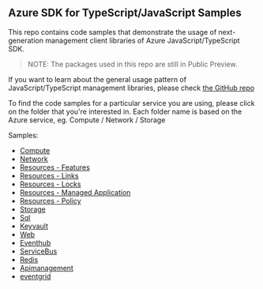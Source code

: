 ## Azure SDK for TypeScript/JavaScript Samples

This repo contains code samples that demonstrate the usage of next-generation management client libraries of Azure JavaScript/TypeScript SDK.

>NOTE: The packages used in this repo are still in Public Preview.

If you want to learn about the general usage pattern of JavaScript/TypeScript management libraries, please check [the GitHub repo](https://github.com/Azure/azure-sdk-for-js)

To find the code samples for a particular service you are using, please click on the folder that you're interested in. Each folder name is based on the Azure service, eg. Compute / Network / Storage

Samples:
- [Compute](https://github.com/Azure-Samples/azure-samples-js-management/tree/master/samples/compute)
- [Network](https://github.com/Azure-Samples/azure-samples-js-management/tree/master/samples/network)
- [Resources - Features](https://github.com/Azure-Samples/azure-samples-js-management/tree/master/samples/features)
- [Resources - Links](https://github.com/Azure-Samples/azure-samples-js-management/tree/master/samples/links)
- [Resources - Locks](https://github.com/Azure-Samples/azure-samples-js-management/tree/master/samples/locks)
- [Resources - Managed Application](https://github.com/Azure-Samples/azure-samples-js-management/tree/master/samples/managedapplications)
- [Resources - Policy](https://github.com/Azure-Samples/azure-samples-js-management/tree/master/samples/policy)
- [Storage](https://github.com/Azure-Samples/azure-samples-js-management/tree/master/samples/storage)
- [Sql](https://github.com/Azure-Samples/azure-samples-js-management/tree/master/samples/sql)
- [Keyvault](https://github.com/Azure-Samples/azure-samples-js-management/tree/master/samples/keyvault)
- [Web](https://github.com/Azure-Samples/azure-samples-js-management/tree/master/samples/web)
- [Eventhub](https://github.com/Azure-Samples/azure-samples-js-management/tree/master/samples/eventhub)
- [ServiceBus](https://github.com/Azure-Samples/azure-samples-js-management/tree/master/samples/servicebus)
- [Redis](https://github.com/Azure-Samples/azure-samples-js-management/tree/master/samples/redis)
- [Apimanagement](https://github.com/Azure-Samples/azure-samples-js-management/tree/master/samples/apimanagement)
- [eventgrid](https://github.com/Azure-Samples/azure-samples-js-management/tree/master/samples/eventgrid)
